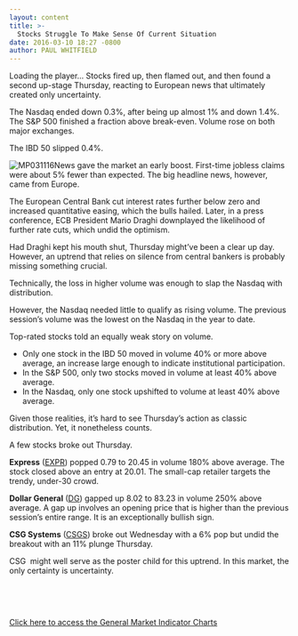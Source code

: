 ```yaml
---
layout: content
title: >-
  Stocks Struggle To Make Sense Of Current Situation
date: 2016-03-10 18:27 -0800
author: PAUL WHITFIELD
---
```






Loading the player...
Stocks fired up, then flamed out, and then found a second up-stage Thursday, reacting to European news that ultimately created only uncertainty.


The Nasdaq ended down 0.3%, after being up almost 1% and down 1.4%. The S&P 500 finished a fraction above break-even. Volume rose on both major exchanges.


The IBD 50 slipped 0.4%.


![MP031116](https://www.investors.com/wp-content/uploads/2016/03/MP031116-191x300.jpg)News gave the market an early boost. First-time jobless claims were about 5% fewer than expected. The big headline news, however, came from Europe.


The European Central Bank cut interest rates further below zero and increased quantitative easing, which the bulls hailed. Later, in a press conference, ECB President Mario Draghi downplayed the likelihood of further rate cuts, which undid the optimism.


Had Draghi kept his mouth shut, Thursday might’ve been a clear up day. However, an uptrend that relies on silence from central bankers is probably missing something crucial.


Technically, the loss in higher volume was enough to slap the Nasdaq with distribution.


However, the Nasdaq needed little to qualify as rising volume. The previous session’s volume was the lowest on the Nasdaq in the year to date.


Top-rated stocks told an equally weak story on volume.


* Only one stock in the IBD 50 moved in volume 40% or more above average, an increase large enough to indicate institutional participation.
* In the S&P 500, only two stocks moved in volume at least 40% above average.
* In the Nasdaq, only one stock upshifted to volume at least 40% above average.


Given those realities, it’s hard to see Thursday’s action as classic distribution. Yet, it nonetheless counts.


A few stocks broke out Thursday.


**Express** ([EXPR](https://research.investors.com/quote.aspx?symbol=EXPR)) popped 0.79 to 20.45 in volume 180% above average. The stock closed above an entry at 20.01. The small-cap retailer targets the trendy, under-30 crowd.


**Dollar General** ([DG](https://research.investors.com/quote.aspx?symbol=DG)) gapped up 8.02 to 83.23 in volume 250% above average. A gap up involves an opening price that is higher than the previous session’s entire range. It is an exceptionally bullish sign.


**CSG Systems** ([CSGS](https://research.investors.com/quote.aspx?symbol=CSGS)) broke out Wednesday with a 6% pop but undid the breakout with an 11% plunge Thursday.


CSG  might well serve as the poster child for this uptrend. In this market, the only certainty is uncertainty.


 


 


[Click here to access the General Market Indicator Charts](https://www.investors.com/wp-content/uploads/2016/03/GMI_031116.pdf)





